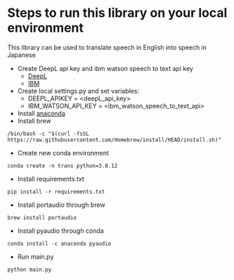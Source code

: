 # Steps to run this library on your local environment
This library can be used to translate speech in English into speech in Japanese
- Create DeepL api key and ibm watson speech to text api key
  - [DeepL](https://www.deepl.com/ja/translator)
  - [IBM](https://www.ibm.com/jp-ja/cloud/watson-text-to-speech)
- Create local settings.py and set variables: 
  - DEEPL_APIKEY = <deepL_api_key>
  - IBM_WATSON_API_KEY = <ibm_watson_speech_to_text_api> 
- Install [anaconda](https://www.anaconda.com/products/individual#macos)
- Install brew
```
/bin/bash -c "$(curl -fsSL https://raw.githubusercontent.com/Homebrew/install/HEAD/install.sh)"
```
- Create new conda environment
```
conda create -n trans python=3.8.12
```
- Install requirements.txt
```
pip install -r requirements.txt
```
- Install portaudio through brew
```
brew install portaudio
```
- Install pyaudio through conda
```
conda install -c anaconda pyaudio
``` 
- Run main.py
```
python main.py
```
